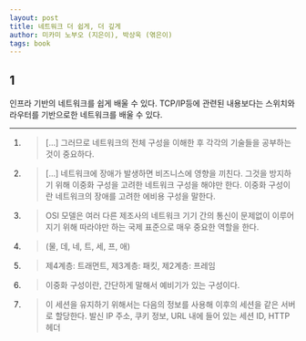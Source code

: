 ```yaml
---
layout: post
title: 네트워크 더 쉽게, 더 깊게
author: 미카미 노부오 (지은이), 박상욱 (엮은이)
tags: book
---
```


## 1

인프라 기반의 네트워크를 쉽게 배울 수 있다. TCP/IP등에 관련된 내용보다는 스위치와 라우터를 기반으로한 네트워크를 배울 수 있다.

----

1. > [...] 그러므로 네트워크의 전체 구성을 이해한 후 각각의 기술들을 공부하는 것이 중요하다.

2. > [...] 네트워크에 장애가 발생하면 비즈니스에 영향을 끼친다. 그것을 방지하기 위해 이중화 구성을 고려한 네트워크 구성을 해야만 한다. 이중화 구성이란 네트워크의 장애를 고려한 에비용 구성을 말한다.

3. > OSI 모델은 여러 다른 제조사의 네트워크 기기 간의 통신이 문제없이 이루어지기 위해 따라야만 하는 국제 표준으로 매우 중요한 역할을 한다.

4. >  (물, 데, 네, 트, 세, 프, 애)

5. >  제4계층: 트래먼트, 제3계층: 패킷, 제2계층: 프레임

6. > 이중화 구성이란, 간단하게 말해서 예비기가 있는 구성이다.

7. > 이 세션을 유지하기 위해서는 다음의 정보를 사용해 이후의 세션을 같은 서버로 할당한다. 발신 IP 주소, 쿠키 정보, URL 내에 들어 있는 세션 ID, HTTP 헤더

